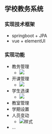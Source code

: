 ## 学校教务系统

### 实现技术框架

- springboot + JPA
- vue + elementUI

### 实现功能

- 教务管理
  - ![](http://106.15.35.61:81/markdown_pic/school_system/application_course.png)
- 开课管理
  - ![](http://106.15.35.61:81/markdown_pic/school_system/search_course.png)
- 学生选课
  - ![](http://106.15.35.61:81/markdown_pic/school_system/select_course.png)
- 教室管理
- 学期设置
- 人员变动
  - ![样式](http://106.15.35.61:81/markdown_pic/school_system/home.jpg)
- ...
